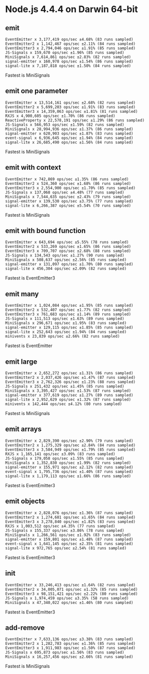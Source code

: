 # Node.js 4.4.4 on Darwin 64-bit

## emit
    EventEmitter x 3,177,419 ops/sec ±4.68% (83 runs sampled)
    EventEmitter2 x 1,142,467 ops/sec ±2.11% (84 runs sampled)
    EventEmitter3 x 2,794,046 ops/sec ±1.91% (85 runs sampled)
    JS-Signals x 159,670 ops/sec ±1.96% (85 runs sampled)
    MiniSignals x 7,614,861 ops/sec ±2.83% (82 runs sampled)
    signal-emitter x 160,978 ops/sec ±1.54% (86 runs sampled)
    signal-lite x 7,187,818 ops/sec ±1.50% (84 runs sampled)
Fastest is MiniSignals

## emit one parameter
    EventEmitter x 13,514,161 ops/sec ±2.68% (82 runs sampled)
    EventEmitter2 x 5,699,203 ops/sec ±1.91% (83 runs sampled)
    EventEmitter3 x 14,359,063 ops/sec ±1.81% (81 runs sampled)
    RXJS x 4,900,605 ops/sec ±1.70% (86 runs sampled)
    ReactiveProperty x 22,578,191 ops/sec ±1.29% (86 runs sampled)
    JS-Signals x 566,953 ops/sec ±1.59% (82 runs sampled)
    MiniSignals x 28,994,936 ops/sec ±1.37% (86 runs sampled)
    signal-emitter x 620,903 ops/sec ±1.87% (83 runs sampled)
    event-signal x 6,936,645 ops/sec ±1.94% (84 runs sampled)
    signal-lite x 26,685,490 ops/sec ±1.56% (84 runs sampled)
Fastest is MiniSignals

## emit with context
    EventEmitter x 742,869 ops/sec ±1.35% (86 runs sampled)
    EventEmitter2 x 524,360 ops/sec ±1.68% (86 runs sampled)
    EventEmitter3 x 2,554,900 ops/sec ±1.70% (85 runs sampled)
    JS-Signals x 137,068 ops/sec ±4.48% (77 runs sampled)
    MiniSignals x 7,544,635 ops/sec ±2.43% (79 runs sampled)
    signal-emitter x 139,530 ops/sec ±3.75% (77 runs sampled)
    signal-lite x 6,266,387 ops/sec ±5.54% (70 runs sampled)
Fastest is MiniSignals

## emit with bound function
    EventEmitter x 643,694 ops/sec ±5.55% (78 runs sampled)
    EventEmitter2 x 533,269 ops/sec ±1.65% (86 runs sampled)
    EventEmitter3 x 709,707 ops/sec ±2.68% (88 runs sampled)
    JS-Signals x 134,543 ops/sec ±1.27% (90 runs sampled)
    MiniSignals x 508,637 ops/sec ±2.56% (85 runs sampled)
    signal-emitter x 131,097 ops/sec ±1.70% (80 runs sampled)
    signal-lite x 456,304 ops/sec ±2.09% (82 runs sampled)
Fastest is EventEmitter3

## emit many
    EventEmitter x 1,024,084 ops/sec ±1.95% (85 runs sampled)
    EventEmitter2 x 532,407 ops/sec ±1.77% (82 runs sampled)
    EventEmitter3 x 761,683 ops/sec ±1.14% (89 runs sampled)
    JS-Signals x 111,513 ops/sec ±1.63% (89 runs sampled)
    MiniSignals x 296,671 ops/sec ±1.95% (83 runs sampled)
    signal-emitter x 129,115 ops/sec ±1.85% (85 runs sampled)
    signal-lite x 252,643 ops/sec ±1.94% (84 runs sampled)
    minivents x 23,839 ops/sec ±2.66% (82 runs sampled)
Fastest is EventEmitter

## emit large
    EventEmitter x 2,652,272 ops/sec ±1.31% (86 runs sampled)
    EventEmitter2 x 2,037,426 ops/sec ±1.47% (87 runs sampled)
    EventEmitter3 x 2,762,326 ops/sec ±1.23% (88 runs sampled)
    JS-Signals x 251,432 ops/sec ±1.45% (85 runs sampled)
    MiniSignals x 3,395,427 ops/sec ±1.53% (87 runs sampled)
    signal-emitter x 377,619 ops/sec ±1.27% (89 runs sampled)
    signal-lite x 2,952,629 ops/sec ±1.32% (87 runs sampled)
    minivents x 142,444 ops/sec ±4.12% (80 runs sampled)
Fastest is MiniSignals

## emit arrays
    EventEmitter x 2,829,390 ops/sec ±2.90% (79 runs sampled)
    EventEmitter2 x 1,275,329 ops/sec ±2.84% (84 runs sampled)
    EventEmitter3 x 3,584,949 ops/sec ±1.79% (85 runs sampled)
    RXJS x 1,165,141 ops/sec ±3.09% (83 runs sampled)
    JS-Signals x 179,058 ops/sec ±1.55% (85 runs sampled)
    MiniSignals x 1,352,830 ops/sec ±1.99% (82 runs sampled)
    signal-emitter x 155,971 ops/sec ±2.12% (82 runs sampled)
    event-signal x 1,795,736 ops/sec ±1.40% (87 runs sampled)
    signal-lite x 1,179,113 ops/sec ±1.66% (86 runs sampled)
Fastest is EventEmitter3

## emit objects
    EventEmitter x 2,828,076 ops/sec ±1.36% (87 runs sampled)
    EventEmitter2 x 1,274,681 ops/sec ±1.65% (84 runs sampled)
    EventEmitter3 x 3,278,840 ops/sec ±1.82% (83 runs sampled)
    RXJS x 1,003,512 ops/sec ±4.35% (77 runs sampled)
    JS-Signals x 155,337 ops/sec ±3.86% (78 runs sampled)
    MiniSignals x 1,266,561 ops/sec ±1.92% (83 runs sampled)
    signal-emitter x 159,801 ops/sec ±1.48% (87 runs sampled)
    event-signal x 1,641,145 ops/sec ±2.35% (81 runs sampled)
    signal-lite x 972,765 ops/sec ±2.54% (81 runs sampled)
Fastest is EventEmitter3

## init
    EventEmitter x 33,246,413 ops/sec ±1.64% (82 runs sampled)
    EventEmitter2 x 34,005,071 ops/sec ±1.32% (85 runs sampled)
    EventEmitter3 x 98,151,421 ops/sec ±2.22% (80 runs sampled)
    JS-Signals x 1,974,459 ops/sec ±3.35% (58 runs sampled)
    MiniSignals x 47,340,022 ops/sec ±1.46% (80 runs sampled)
Fastest is EventEmitter3

## add-remove
    EventEmitter x 7,633,136 ops/sec ±3.38% (83 runs sampled)
    EventEmitter2 x 1,282,783 ops/sec ±1.36% (85 runs sampled)
    EventEmitter3 x 1,911,983 ops/sec ±1.50% (87 runs sampled)
    JS-Signals x 695,873 ops/sec ±1.56% (83 runs sampled)
    MiniSignals x 16,257,456 ops/sec ±2.66% (81 runs sampled)
Fastest is MiniSignals
